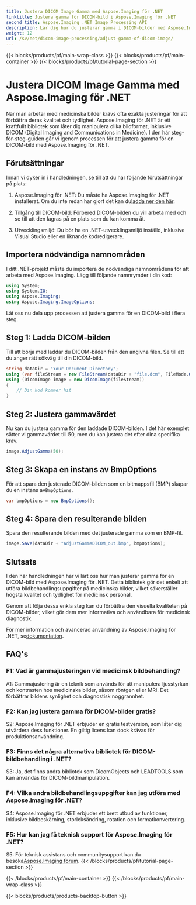 ```yaml
---
title: Justera DICOM Image Gamma med Aspose.Imaging för .NET
linktitle: Justera gamma för DICOM-bild i Aspose.Imaging för .NET
second_title: Aspose.Imaging .NET Image Processing API
description: Lär dig hur du justerar gamma i DICOM-bilder med Aspose.Imaging för .NET. Förbättra medicinsk bildkvalitet med enkla steg.
weight: 12
url: /sv/net/dicom-image-processing/adjust-gamma-of-dicom-image/
---
```


{{< blocks/products/pf/main-wrap-class >}}
{{< blocks/products/pf/main-container >}}
{{< blocks/products/pf/tutorial-page-section >}}

# Justera DICOM Image Gamma med Aspose.Imaging för .NET

När man arbetar med medicinska bilder krävs ofta exakta justeringar för att förbättra deras kvalitet och tydlighet. Aspose.Imaging för .NET är ett kraftfullt bibliotek som låter dig manipulera olika bildformat, inklusive DICOM (Digital Imaging and Communications in Medicine). I den här steg-för-steg-guiden går vi igenom processen för att justera gamma för en DICOM-bild med Aspose.Imaging för .NET.

## Förutsättningar

Innan vi dyker in i handledningen, se till att du har följande förutsättningar på plats:

1.  Aspose.Imaging för .NET: Du måste ha Aspose.Imaging för .NET installerat. Om du inte redan har gjort det kan du[ladda ner den här](https://releases.aspose.com/imaging/net/).

2. Tillgång till DICOM-bild: Förbered DICOM-bilden du vill arbeta med och se till att den lagras på en plats som du kan komma åt.

3. Utvecklingsmiljö: Du bör ha en .NET-utvecklingsmiljö inställd, inklusive Visual Studio eller en liknande kodredigerare.

## Importera nödvändiga namnområden

I ditt .NET-projekt måste du importera de nödvändiga namnområdena för att arbeta med Aspose.Imaging. Lägg till följande namnrymder i din kod:

```csharp
using System;
using System.IO;
using Aspose.Imaging;
using Aspose.Imaging.ImageOptions;
```

Låt oss nu dela upp processen att justera gamma för en DICOM-bild i flera steg.

## Steg 1: Ladda DICOM-bilden

Till att börja med laddar du DICOM-bilden från den angivna filen. Se till att du anger rätt sökväg till din DICOM-bild.

```csharp
string dataDir = "Your Document Directory";
using (var fileStream = new FileStream(dataDir + "file.dcm", FileMode.Open, FileAccess.Read))
using (DicomImage image = new DicomImage(fileStream))
{
    // Din kod kommer hit
}
```

## Steg 2: Justera gammavärdet

Nu kan du justera gamma för den laddade DICOM-bilden. I det här exemplet sätter vi gammavärdet till 50, men du kan justera det efter dina specifika krav.

```csharp
image.AdjustGamma(50);
```

## Steg 3: Skapa en instans av BmpOptions

 För att spara den justerade DICOM-bilden som en bitmappsfil (BMP) skapar du en instans av`BmpOptions`.

```csharp
var bmpOptions = new BmpOptions();
```

## Steg 4: Spara den resulterande bilden

Spara den resulterande bilden med det justerade gamma som en BMP-fil.

```csharp
image.Save(dataDir + "AdjustGammaDICOM_out.bmp", bmpOptions);
```

## Slutsats

I den här handledningen har vi lärt oss hur man justerar gamma för en DICOM-bild med Aspose.Imaging för .NET. Detta bibliotek gör det enkelt att utföra bildbehandlingsuppgifter på medicinska bilder, vilket säkerställer högsta kvalitet och tydlighet för medicinsk personal.

Genom att följa dessa enkla steg kan du förbättra den visuella kvaliteten på DICOM-bilder, vilket gör dem mer informativa och användbara för medicinsk diagnostik.

 För mer information och avancerad användning av Aspose.Imaging för .NET, se[dokumentation](https://reference.aspose.com/imaging/net/).

## FAQ's

### F1: Vad är gammajusteringen vid medicinsk bildbehandling?

A1: Gammajustering är en teknik som används för att manipulera ljusstyrkan och kontrasten hos medicinska bilder, såsom röntgen eller MRI. Det förbättrar bildens synlighet och diagnostisk noggrannhet.

### F2: Kan jag justera gamma för DICOM-bilder gratis?

S2: Aspose.Imaging för .NET erbjuder en gratis testversion, som låter dig utvärdera dess funktioner. En giltig licens kan dock krävas för produktionsanvändning.

### F3: Finns det några alternativa bibliotek för DICOM-bildbehandling i .NET?

S3: Ja, det finns andra bibliotek som DicomObjects och LEADTOOLS som kan användas för DICOM-bildmanipulation.

### F4: Vilka andra bildbehandlingsuppgifter kan jag utföra med Aspose.Imaging för .NET?

S4: Aspose.Imaging för .NET erbjuder ett brett utbud av funktioner, inklusive bildbeskärning, storleksändring, rotation och formatkonvertering.

### F5: Hur kan jag få teknisk support för Aspose.Imaging för .NET?

 S5: För teknisk assistans och communitysupport kan du besöka[Aspose.Imaging forum](https://forum.aspose.com/).
{{< /blocks/products/pf/tutorial-page-section >}}

{{< /blocks/products/pf/main-container >}}
{{< /blocks/products/pf/main-wrap-class >}}

{{< blocks/products/products-backtop-button >}}
